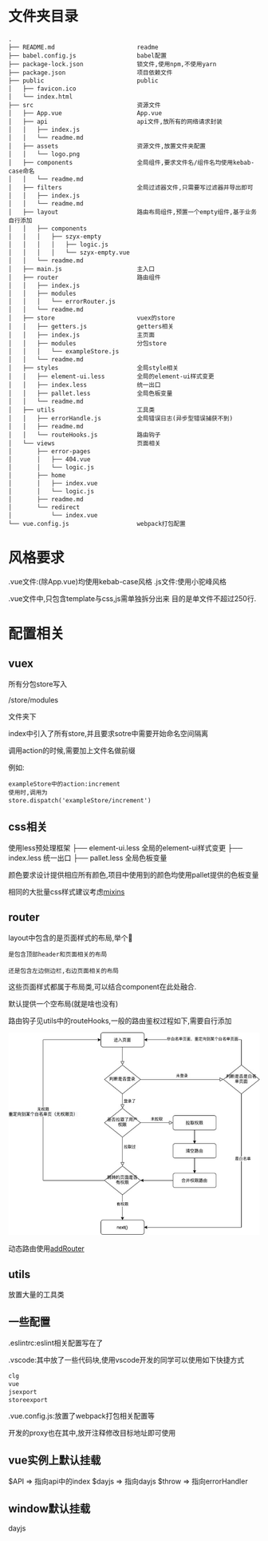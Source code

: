 # 文件夹目录
```
.
├── README.md                       readme
├── babel.config.js                 babel配置
├── package-lock.json               锁文件,使用npm,不使用yarn
├── package.json                    项目依赖文件
├── public                          public
│   ├── favicon.ico 
│   └── index.html
├── src                             资源文件
│   ├── App.vue                     App.vue
│   ├── api                         api文件,放所有的网络请求封装
│   │   ├── index.js
│   │   └── readme.md
│   ├── assets                      资源文件,放置文件夹配置
│   │   └── logo.png
│   ├── components                  全局组件,要求文件名/组件名均使用kebab-case命名
│   │   └── readme.md
│   ├── filters                     全局过滤器文件,只需要写过滤器并导出即可
│   │   ├── index.js
│   │   └── readme.md
│   ├── layout                      路由布局组件,预置一个empty组件,基于业务自行添加
│   │   ├── components
│   │   │   ├── szyx-empty
│   │   │   │   ├── logic.js
│   │   │   │   └── szyx-empty.vue
│   │   └── readme.md
│   ├── main.js                     主入口
│   ├── router                      路由组件
│   │   ├── index.js
│   │   ├── modules
│   │   │   └── errorRouter.js
│   │   └── readme.md
│   ├── store                       vuex的store
│   │   ├── getters.js              getters相关
│   │   ├── index.js                主页面
│   │   ├── modules                 分包store
│   │   │   └── exampleStore.js
│   │   └── readme.md
│   ├── styles                      全局style相关
│   │   ├── element-ui.less         全局的element-ui样式变更
│   │   ├── index.less              统一出口
│   │   ├── pallet.less             全局色板变量
│   │   └── readme.md
│   ├── utils                       工具类
│   │   ├── errorHandle.js          全局错误日志(异步型错误捕获不到)
│   │   ├── readme.md
│   │   └── routeHooks.js           路由钩子
│   └── views                       页面相关
│       ├── error-pages
│       │   ├── 404.vue
│       │   └── logic.js
│       ├── home
│       │   ├── index.vue
│       │   └── logic.js
│       ├── readme.md
│       └── redirect
│           └── index.vue
└── vue.config.js                   webpack打包配置
```
# 风格要求
.vue文件:(除App.vue)均使用kebab-case风格
.js文件:使用小驼峰风格

.vue文件中,只包含template与css,js需单独拆分出来
目的是单文件不超过250行.

# 配置相关
## vuex

所有分包store写入

/store/modules

文件夹下

index中引入了所有store,并且要求sotre中需要开始命名空间隔离

调用action的时候,需要加上文件名做前缀

例如:
```
exampleStore中的action:increment
使用时,调用为
store.dispatch('exampleStore/increment')
```

## css相关
使用less预处理框架
├── element-ui.less         全局的element-ui样式变更
├── index.less              统一出口
├── pallet.less             全局色板变量

颜色要求设计提供相应所有颜色,项目中使用到的颜色均使用pallet提供的色板变量

相同的大批量css样式建议考虑[mixins](http://lesscss.cn/features/#mixins-feature)

## router
layout中包含的是页面样式的布局,举个🌰
```
是包含顶部header和页面相关的布局

还是包含左边侧边栏,右边页面相关的布局
```
这些页面样式都属于布局类,可以结合component在此处融合.

默认提供一个空布局(就是啥也没有)

路由钩子见utils中的routeHooks,一般的路由鉴权过程如下,需要自行添加

![图1](./src/assets/routeHooks.jpg)

动态路由使用[addRouter](https://router.vuejs.org/zh/api/#router-addroutes)

## utils

放置大量的工具类

## 一些配置

.eslintrc:eslint相关配置写在了

.vscode:其中放了一些代码块,使用vscode开发的同学可以使用如下快捷方式
```
clg
vue
jsexport
storeexport
```
.vue.config.js:放置了webpack打包相关配置等

开发的proxy也在其中,放开注释修改目标地址即可使用

## vue实例上默认挂载
$API => 指向api中的index
$dayjs => 指向dayjs
$throw => 指向errorHandler

## window默认挂载
dayjs